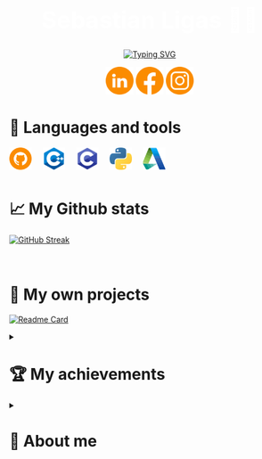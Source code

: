 
<h1 align="center" style="color: White; font-size: 300%" > Sebastian Ligas 👨‍🎓 </h1>

<p align="center">
  <a href="https://git.io/typing-svg"><img src="https://readme-typing-svg.demolab.com?font=Fira+code&size=23&pause=1000&color=FB8C00&width=435&lines=Automatics+%26+Robotics+student+%F0%9F%A4%96" alt="Typing SVG" /></a>
</p>

<p align="center">
    <a href="https://www.linkedin.com/in/sebastianligas/"><img width=50" alt="Linkedin" title="Linkedin" src="https://github.com/Ligas10105/Ligas10105/blob/main/icons/linkedin.png"/></a>
    <a href="https://www.facebook.com/sebastian.ligas.1"><img width="50px" alt="Facebook" title="Facebook" src="https://github.com/Ligas10105/Ligas10105/blob/main/icons/facebook.png"/></a>
    <a href="https://www.instagram.com/ligas10105/"><img width="50px" alt="Instagram" title="Instagram" src="https://github.com/Ligas10105/Ligas10105/blob/main/icons/instagram.png"/></a>
</p>

# 🔧 Languages and tools

<img align="left" alt="Git" style="padding-right:20px;" src="https://github.com/Ligas10105/Ligas10105/blob/main/icons/github.png" width="40" height="40" /> 
<img align="left" alt="C++" style="padding-right:20px;" src="https://github.com/Ligas10105/Ligas10105/blob/main/icons/cpp.png" width="40" height="40" /> 
<img align="left" alt="C" style="padding-right:20px;" src="https://github.com/Ligas10105/Ligas10105/blob/main/icons/c.png" width="40" height="40" /> 
<img align="left" alt="Python" style="padding-right:20px;" src="https://github.com/Ligas10105/Ligas10105/blob/main/icons/python.png" width="40" height="40" /> 
<img align="left" alt="Autodesk" style="padding-right:20px;" src="https://github.com/Ligas10105/Ligas10105/blob/main/icons/autodesk.png" width="40" height="40" /> 

<br>
<br>
<br>

# :chart_with_upwards_trend: My Github stats

[![GitHub Streak](https://streak-stats.demolab.com?user=Ligas10105&theme=highcontrast)](https://git.io/streak-stats)
<br>
<br>
<br>

# :green_book: My own projects
[![Readme Card](https://github-readme-stats.vercel.app/api/pin/?username=Ligas10105&repo=ArkanoidbySL&text_color=FB8C00&title_color=FFFFFF&bg_color=000000)](https://github.com/Ligas10105/ArkanoidbySL)

<details> 
    <summary><h1>🏆 My achievements</h1></summary>
    <p align="left"> 
    <h3>Olimpiada Innowacji Technicznych i Wynalazczości - laureate title</h3>
📅 Date: June 2021 <br><br>
🌇 Place: Warsaw <br><br>
<strong>Briefly about the project</strong>: Covshield- It is a project that is to make life easier for society in the era of COVID-19 and more. The main task of the device is to count the people in the room in which it is located, as well as to check the body temperature of the persona before its entrance 🤒

For more information about the project, press on the logo:

<p align="center">
<a href="https://github.com/Covshield/CoVShield"><img alt="Covshield" title="Covshield" src="https://github.com/Ligas10105/Ligas10105/blob/main/icons/covshield.png" width="512" height="512"></a>
</p>

<h3>Olimpiada Elektronika - by żyło się łatwiej - Place in the top 10
(places from 4 to 10 were treated ex aequo)</h3>
📅 Date: March 2022 <br><br>
🌇 Place: Gliwice <br><br>
<strong>Briefly about the project</strong>: A much improved version of the previous version 🔝🔝🔝

For more information about the project, press on the logo:

<p align="center">
<a href="https://github.com/Covshield/Covshield-2.0"><img alt="Covshield" title="Covshield" src="https://github.com/Ligas10105/Ligas10105/blob/main/icons/covshield.png" width="512" height="512"></a>
</p>

</details>

<details> 
    <summary><h1>🙋 About me </h1></summary>
I am a student of Automatics and Robotics at the Univeristy of Science and Technology in Krakow. My passion is C++ programming, but I am also open to learning new technologies. I am an open-minded person, and I thrive on teamwork.
</details>


 




